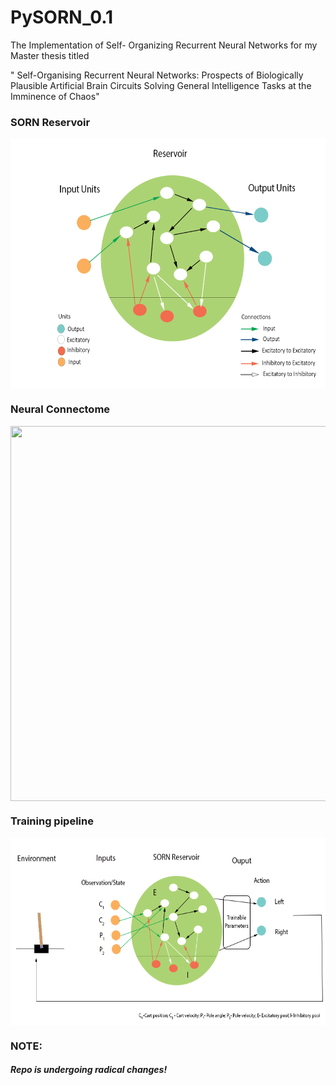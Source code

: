 # PySORN_0.1
The Implementation of Self- Organizing Recurrent Neural Networks for my Master thesis titled

" Self-Organising Recurrent Neural Networks: Prospects of Biologically Plausible Artificial Brain Circuits Solving General Intelligence Tasks at the Imminence of Chaos"
### SORN Reservoir
<a href="url"><img src="https://github.com/Saran-nns/PySORN_0.1/blob/master/doc/images/SORN1.png" align="center" height="400" width="600" ></a>

### Neural Connectome

<a href="url"><img src="https://github.com/Saran-nns/PySORN_0.1/blob/master/doc/images/neuralcorrelationall.png" align="center" height="600" width="600" ></a>


### Training pipeline
<a href="url"><img src="https://github.com/Saran-nns/PySORN_0.1/blob/master/doc/images/SORNCartcropped.png" align="center" height="300" width="700" ></a>

### NOTE:
##### Repo is undergoing radical changes! 
